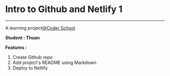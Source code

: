 # Intro to Github and Netlify 1 

_________________

A learning project[@Coder School](https://www.coderschool.vn/en/)

**Student : Thuan**

**Features :**

1. Create Github repo
2. Add project's README using Markdown
3. Deploy to Netlify
